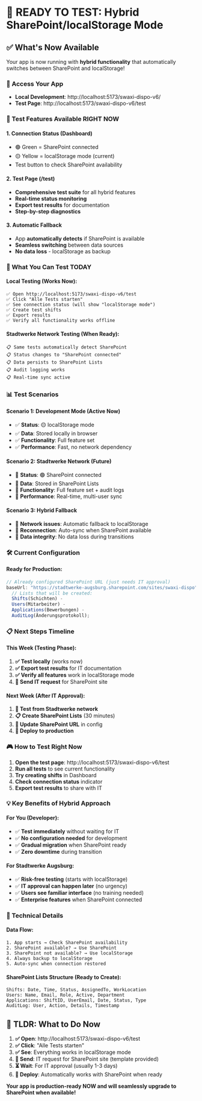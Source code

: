# 🚀 READY TO TEST: Hybrid SharePoint/localStorage Mode

## ✅ What's Now Available

Your app is now running with **hybrid functionality** that automatically switches between SharePoint and localStorage!

### 🔗 Access Your App

- **Local Development**: http://localhost:5173/swaxi-dispo-v6/
- **Test Page**: http://localhost:5173/swaxi-dispo-v6/test

### 🧪 Test Features Available RIGHT NOW

#### 1. **Connection Status (Dashboard)**

- 🟢 Green = SharePoint connected
- 🟡 Yellow = localStorage mode (current)
- Test button to check SharePoint availability

#### 2. **Test Page (/test)**

- **Comprehensive test suite** for all hybrid features
- **Real-time status monitoring**
- **Export test results** for documentation
- **Step-by-step diagnostics**

#### 3. **Automatic Fallback**

- App **automatically detects** if SharePoint is available
- **Seamless switching** between data sources
- **No data loss** - localStorage as backup

### 🎯 What You Can Test TODAY

#### Local Testing (Works Now):

```
✅ Open http://localhost:5173/swaxi-dispo-v6/test
✅ Click "Alle Tests starten"
✅ See connection status (will show "localStorage mode")
✅ Create test shifts
✅ Export results
✅ Verify all functionality works offline
```

#### Stadtwerke Network Testing (When Ready):

```
📋 Same tests automatically detect SharePoint
📋 Status changes to "SharePoint connected"
📋 Data persists to SharePoint Lists
📋 Audit logging works
📋 Real-time sync active
```

### 📊 Test Scenarios

#### Scenario 1: Development Mode (Active Now)

- ✅ **Status**: 🟡 localStorage mode
- ✅ **Data**: Stored locally in browser
- ✅ **Functionality**: Full feature set
- ✅ **Performance**: Fast, no network dependency

#### Scenario 2: Stadtwerke Network (Future)

- 🔄 **Status**: 🟢 SharePoint connected
- 🔄 **Data**: Stored in SharePoint Lists
- 🔄 **Functionality**: Full feature set + audit logs
- 🔄 **Performance**: Real-time, multi-user sync

#### Scenario 3: Hybrid Fallback

- 🔄 **Network issues**: Automatic fallback to localStorage
- 🔄 **Reconnection**: Auto-sync when SharePoint available
- 🔄 **Data integrity**: No data loss during transitions

### 🛠️ Current Configuration

#### Ready for Production:

```javascript
// Already configured SharePoint URL (just needs IT approval)
baseUrl: "https://stadtwerke-augsburg.sharepoint.com/sites/swaxi-dispo" -
  // Lists that will be created:
  Shifts(Schichten) -
  Users(Mitarbeiter) -
  Applications(Bewerbungen) -
  AuditLog(Änderungsprotokoll);
```

### 📋 Next Steps Timeline

#### This Week (Testing Phase):

1. **✅ Test locally** (works now)
2. **✅ Export test results** for IT documentation
3. **✅ Verify all features** work in localStorage mode
4. **📧 Send IT request** for SharePoint site

#### Next Week (After IT Approval):

1. **🏢 Test from Stadtwerke network**
2. **📋 Create SharePoint Lists** (30 minutes)
3. **🔗 Update SharePoint URL** in config
4. **🚀 Deploy to production**

### 🎮 How to Test Right Now

1. **Open the test page**: http://localhost:5173/swaxi-dispo-v6/test
2. **Run all tests** to see current functionality
3. **Try creating shifts** in Dashboard
4. **Check connection status** indicator
5. **Export test results** to share with IT

### 💡 Key Benefits of Hybrid Approach

#### For You (Developer):

- ✅ **Test immediately** without waiting for IT
- ✅ **No configuration needed** for development
- ✅ **Gradual migration** when SharePoint ready
- ✅ **Zero downtime** during transition

#### For Stadtwerke Augsburg:

- ✅ **Risk-free testing** (starts with localStorage)
- ✅ **IT approval can happen later** (no urgency)
- ✅ **Users see familiar interface** (no training needed)
- ✅ **Enterprise features** when SharePoint connected

### 🔧 Technical Details

#### Data Flow:

```
1. App starts → Check SharePoint availability
2. SharePoint available? → Use SharePoint
3. SharePoint not available? → Use localStorage
4. Always backup to localStorage
5. Auto-sync when connection restored
```

#### SharePoint Lists Structure (Ready to Create):

```
Shifts: Date, Time, Status, AssignedTo, WorkLocation
Users: Name, Email, Role, Active, Department
Applications: ShiftID, UserEmail, Date, Status, Type
AuditLog: User, Action, Details, Timestamp
```

## 🎯 TLDR: What to Do Now

1. **✅ Open**: http://localhost:5173/swaxi-dispo-v6/test
2. **✅ Click**: "Alle Tests starten"
3. **✅ See**: Everything works in localStorage mode
4. **📧 Send**: IT request for SharePoint site (template provided)
5. **⏳ Wait**: For IT approval (usually 1-3 days)
6. **🚀 Deploy**: Automatically works with SharePoint when ready

**Your app is production-ready NOW and will seamlessly upgrade to SharePoint when available!**

